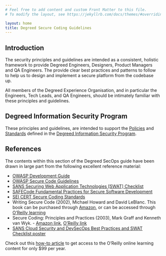 ```yaml
---
# Feel free to add content and custom Front Matter to this file.
# To modify the layout, see https://jekyllrb.com/docs/themes/#overriding-theme-defaults

layout: home
title: Degreed Secure Coding Guidelines
---
```

## Introduction
The security principles and guidelines are intended as a consistent, holistic framework to provide Degreed Engineers, Designers, Product Managers and QA Engineers. The provide clear best practices and patterns to follow to help us to design and implement a secure platform from the codebase up.

All members of the Degreed Experience Organisation, and in particular the Engineers, Tech Leads, and QA Engineers, should be intimately familiar with these principles and guidelines.

## Degreed Information Security Program
These principles and guidelines, are intended to support the [Policies](https://degreedjira.atlassian.net/wiki/spaces/InfoQA/pages/536150040/Policies) and [Standards](https://degreedjira.atlassian.net/wiki/spaces/InfoQA/pages/589463709) defined in the [Degreed Information Security Program](https://degreedjira.atlassian.net/wiki/spaces/InfoQA/pages/605552739/Degreed+Information+Security+Program).

## References
The contents within this section of the Degreed SecOps guide have been drawn in large part from the following excellent reference material:

- [OWASP Development Guide](https://wiki.owasp.org/index.php/Guide_Table_of_Contents)
- [OWASP Secure Code Guidelines](https://www.owasp.org/images/0/08/OWASP_SCP_Quick_Reference_Guide_v2.pdf)
- [SANS Securing Web Application Technologies [SWAT] Checklist](https://www.sans.org/cloud-security/securing-web-application-technologies/?msc=cloud-security-lp)
- [SAFECode Fundamental Practices for Secure Software Development](https://safecode.org/fundamental-practices-secure-software-development/)
- [SEI CERT Secure Coding Standards](https://wiki.sei.cmu.edu/confluence/display/seccode/Top+10+Secure+Coding+Practices)
- Writing Secure Code (2002),  Michael Howard and David LeBlanc. This book can be purchased through [Amazon](https://www.amazon.com.au/Writing-Secure-Code-Developer-Practices-ebook/dp/B00JDMP718), or can be accessed through [O’Reilly learning](https://www.oreilly.com/library/view/writing-secure-code/0735617228/)
- Secure Coding: Principles and Practices (2003), Mark Graff and Kenneth van Wyk. - [Amazon link](https://www.amazon.com.au/Secure-Coding-Principles-Mark-Graff/dp/0596002424), [O’Reilly link](https://www.oreilly.com/library/view/secure-coding-principles/0596002424/)
- [SANS Cloud Security and DevSecOps Best Practices and SWAT Checklist poster](https://www.sans.org/security-resources/posters/cloud/cloud-security-devsecops-practices-200)

Check out this [how-to article](https://degreedjira.atlassian.net/wiki/spaces/PROD/pages/2734096687) to get access to the O’Reilly online learning content for only $99 per year.
